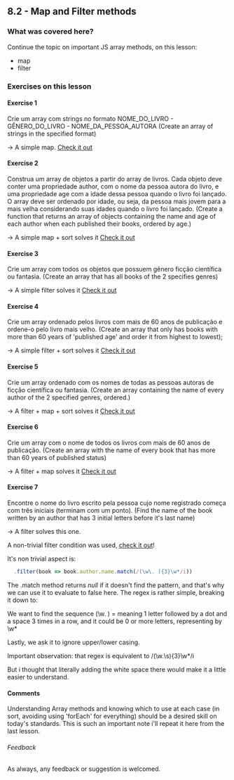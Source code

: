 ## 8.2 - Map and Filter methods

### What was covered here?

Continue the topic on important JS array methods, on this lesson:

* map
* filter

### Exercises on this lesson

#### Exercise 1

Crie um array com strings no formato NOME_DO_LIVRO - GÊNERO_DO_LIVRO - NOME_DA_PESSOA_AUTORA
(Create an array of strings in the specified format)

-> A simple map. [Check it out](./exercises/exercise1.js)

#### Exercise 2

Construa um array de objetos a partir do array de livros. Cada objeto deve conter uma propriedade author, com o nome da pessoa autora do livro, e uma propriedade age com a idade dessa pessoa quando o livro foi lançado. O array deve ser ordenado por idade, ou seja, da pessoa mais jovem para a mais velha considerando suas idades quando o livro foi lançado.
(Create a function that returns an array of objects containing the name and age of each author when each published their books, ordered by age.)

-> A simple map + sort solves it [Check it out](./exercises/exercise2.js)


#### Exercise 3

Crie um array com todos os objetos que possuem gênero ficção científica ou fantasia.
(Create an array that has all books of the 2 specifies genres)


-> A simple filter solves it [Check it out](./exercises/exercise3.js)


#### Exercise 4

Crie um array ordenado pelos livros com mais de 60 anos de publicação e ordene-o pelo livro mais velho.
(Create an array that only has books with more than 60 years of 'published age' and order it from highest to lowest);


-> A simple filter + sort solves it [Check it out](./exercises/exercise4.js)


#### Exercise 5

Crie um array ordenado com os nomes de todas as pessoas autoras de ficção científica ou fantasia.
(Create an array containing the name of every author of the 2 specified genres, ordered.)

-> A filter + map + sort solves it [Check it out](./exercises/exercise5.js)

#### Exercise 6

Crie um array com o nome de todos os livros com mais de 60 anos de publicação.
(Create an array with the name of every book that has more than 60 years of published status)

-> A filter + map solves it [Check it out](./exercises/exercise6.js)

#### Exercise 7

Encontre o nome do livro escrito pela pessoa cujo nome registrado começa com três iniciais (terminam com um ponto).
(Find the name of the book written by an author that has 3 initial letters before it's last name)

-> A filter solves this one.

A non-trivial filter condition was used, [check it out](./exercises/exercise6.js)!

It's non trivial aspect is:
```javascript
  .filter(book => book.author.name.match(/(\w\. ){3}\w*/i))
```
The .match method returns *null* if it doesn't find the pattern, and that's why we can use it to evaluate to false here. The regex is rather simple, breaking it down to:

We want to find the sequence (\w\. ) = meaning 1 letter followed by a dot and a space 3 times in a row, and it could be 0 or more letters, representing by \w*

Lastly, we ask it to ignore upper/lower casing.

Important observation: that regex is equivalent to /(\w\.\s){3}\w*/i

But i thought that literally adding the white space there would make it a little easier to understand.


#### Comments

Understanding Array methods and knowing which to use at each case (in sort, avoiding using 'forEach' for everything) should be a desired skill on today's standards. This is such an important note i'll repeat it here from the last lesson.

###### Feedback

As always, any feedback or suggestion is welcomed.
